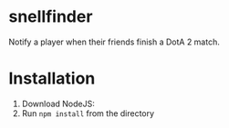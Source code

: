 snellfinder
===========

Notify a player when their friends finish a DotA 2 match.

# Installation

1. Download NodeJS: 
1. Run `npm install` from the directory